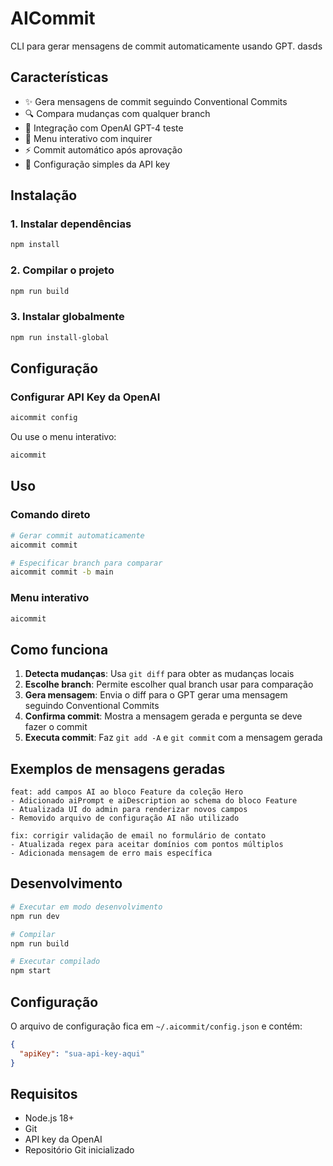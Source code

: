 # AICommit

CLI para gerar mensagens de commit automaticamente usando GPT.
dasds
## Características

- ✨ Gera mensagens de commit seguindo Conventional Commits
- 🔍 Compara mudanças com qualquer branch
- 🤖 Integração com OpenAI GPT-4 teste
- 📱 Menu interativo com inquirer
- ⚡ Commit automático após aprovação
- 🔧 Configuração simples da API key

## Instalação

### 1. Instalar dependências

```bash
npm install
```

### 2. Compilar o projeto

```bash
npm run build
```

### 3. Instalar globalmente

```bash
npm run install-global
```

## Configuração

### Configurar API Key da OpenAI

```bash
aicommit config
```

Ou use o menu interativo:

```bash
aicommit
```

## Uso

### Comando direto

```bash
# Gerar commit automaticamente
aicommit commit

# Especificar branch para comparar
aicommit commit -b main
```

### Menu interativo

```bash
aicommit
```

## Como funciona

1. **Detecta mudanças**: Usa `git diff` para obter as mudanças locais
2. **Escolhe branch**: Permite escolher qual branch usar para comparação
3. **Gera mensagem**: Envia o diff para o GPT gerar uma mensagem seguindo Conventional Commits
4. **Confirma commit**: Mostra a mensagem gerada e pergunta se deve fazer o commit
5. **Executa commit**: Faz `git add -A` e `git commit` com a mensagem gerada

## Exemplos de mensagens geradas

```
feat: add campos AI ao bloco Feature da coleção Hero
- Adicionado aiPrompt e aiDescription ao schema do bloco Feature
- Atualizada UI do admin para renderizar novos campos
- Removido arquivo de configuração AI não utilizado
```

```
fix: corrigir validação de email no formulário de contato
- Atualizada regex para aceitar domínios com pontos múltiplos
- Adicionada mensagem de erro mais específica
```

## Desenvolvimento

```bash
# Executar em modo desenvolvimento
npm run dev

# Compilar
npm run build

# Executar compilado
npm start
```

## Configuração

O arquivo de configuração fica em `~/.aicommit/config.json` e contém:

```json
{
  "apiKey": "sua-api-key-aqui"
}
```

## Requisitos

- Node.js 18+
- Git
- API key da OpenAI
- Repositório Git inicializado 